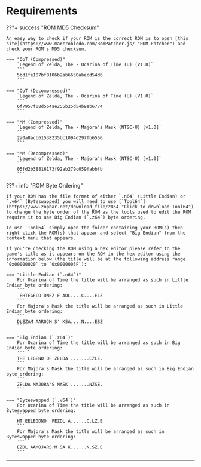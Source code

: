 # Requirements

???+ success "ROM MD5 Checksum"

    An easy way to check if your ROM is the correct ROM is to open [this site](https://www.marcrobledo.com/RomPatcher.js/ "ROM Patcher") and check your ROM's MD5 checksum.

    === "OoT (Compressed)"
        `Legend of Zelda, The - Ocarina of Time (U) (V1.0)`
        ```
        5bd1fe107bf8106b2ab6650abecd54d6
        ```

    === "OoT (Decompressed)"
        `Legend of Zelda, The - Ocarina of Time (U) (V1.0)`
        ```
        6f7957f08d564ae255b25d54b9eb6774
        ```

    === "MM (Compressed)"
        `Legend of Zelda, The - Majora's Mask (NTSC-U) [v1.0]`
        ```
        2a0a8acb61538235bc1094d297fb6556
        ```

    === "MM (Decompressed)"
        `Legend of Zelda, The - Majora's Mask (NTSC-U) [v1.0]`
        ```
        05fd2b38816173f92ab279c059fabbfb
        ```

???+ info "ROM Byte Ordering"

    If your ROM has the file format of either `.n64` (Little Endian) or `.v64` (Byteswapped) you will need to use [`Tool64`](https://www.zophar.net/download_file/2854 "Click to download Tool64") to change the byte order of the ROM as the tools used to edit the ROM require it to use Big Endian (`.z64`) byte ordering.

    To use `Tool64` simply open the folder containing your ROM(s) then right click the ROM(s) that appear and select "Big Endian" from the context menu that appears.

    If you're checking the ROM using a hex editor please refer to the game's title as it appears on the ROM in the hex editor using the information below (the title will be at the following address range `0x00000020` to `0x0000003F`):

    === "Little Endian (`.n64`)"
        For Ocarina of Time the title will be arranged as such in Little Endian byte ordering:
        ```
         EHTEGELO DNEZ F ADL....C....ELZ
        ```
        For Majora's Mask the title will be arranged as such in Little Endian byte ordering:
        ```
        DLEZAM AAROJM S' KSA....N....ESZ
        ```

    === "Big Endian (`.z64`)"
        For Ocarina of Time the title will be arranged as such in Big Endian byte ordering:
        ```
        THE LEGEND OF ZELDA .......CZLE.
        ```
        For Majora's Mask the title will be arranged as such in Big Endian byte ordering:
        ```
        ZELDA MAJORA'S MASK .......NZSE.
        ```

    === "Byteswapped (`.v64`)"
        For Ocarina of Time the title will be arranged as such in Byteswapped byte ordering:
        ```
        HT EELEGDNO  FEZDL A......C.LZ.E
        ```
        For Majora's Mask the title will be arranged as such in Byteswapped byte ordering:
        ```
        EZDL AAMOJARS'M SA K......N.SZ.E
        ```

-----
